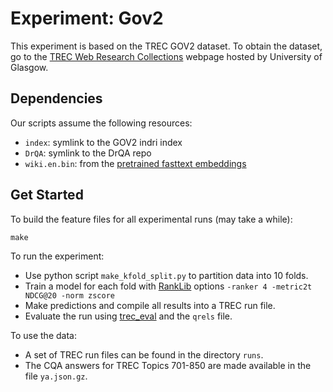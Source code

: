 # Experiment: Gov2

This experiment is based on the TREC GOV2 dataset. To obtain the dataset, go to
the [TREC Web Research Collections] webpage hosted by University of Glasgow.

## Dependencies

Our scripts assume the following resources:

- `index`: symlink to the GOV2 indri index
- `DrQA`: symlink to the DrQA repo
- `wiki.en.bin`: from the [pretrained fasttext embeddings][wiki_en]

## Get Started

To build the feature files for all experimental runs (may take a while):

    make

To run the experiment:

- Use python script `make_kfold_split.py` to partition data into 10 folds.
- Train a model for each fold with [RankLib] options `-ranker 4 -metric2t NDCG@20 -norm zscore`
- Make predictions and compile all results into a TREC run file.
- Evaluate the run using [trec_eval] and the `qrels` file.

To use the data:

- A set of TREC run files can be found in the directory `runs`.
- The CQA answers for TREC Topics 701-850 are made available in the file `ya.json.gz`.

[TREC Web Research Collections]: http://ir.dcs.gla.ac.uk/test_collections/
[wiki_en]: https://s3-us-west-1.amazonaws.com/fasttext-vectors/wiki.en.zip
[RankLib]: https://www.lemurproject.org/ranklib.php
[trec_eval]: https://trec.nist.gov/trec_eval/
